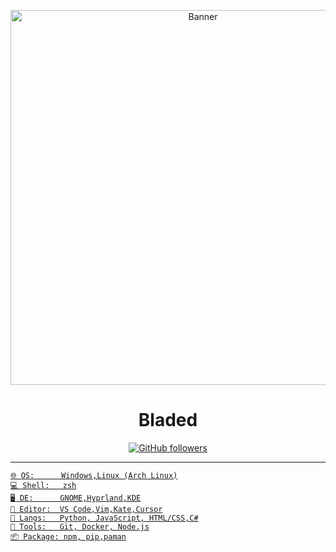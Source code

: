 <p align="center">
  <img src="./github-header-banner" alt="Banner" width="600"/>
</p>

<h1 align="center">Bladed</h1>

<p align="center">
  <a href="https://github.com/BLADED-K">
    <img alt="GitHub followers" src="https://img.shields.io/github/followers/yourusername?style=social">
</p>

---

```text
🌐 OS:      Windows,Linux (Arch Linux)
💻 Shell:   zsh
🖥️ DE:      GNOME,Hyprland,KDE
💾 Editor:  VS Code,Vim,Kate,Cursor
🐍 Langs:   Python, JavaScript, HTML/CSS,C#
🔧 Tools:   Git, Docker, Node.js
📦 Package: npm, pip,paman
